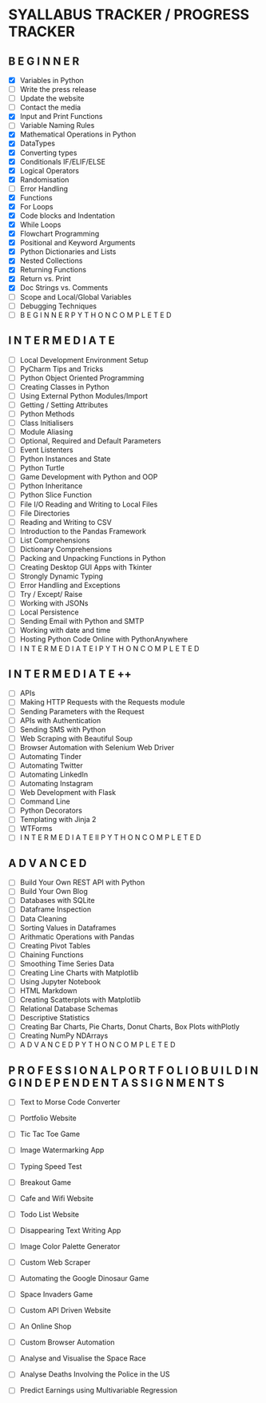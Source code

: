 # SYALLABUS TRACKER / PROGRESS TRACKER

## B E G I N N E R

- [X] Variables in Python
- [ ] Write the press release
- [ ] Update the website
- [ ] Contact the media
- [X] Input and Print Functions
- [ ] Variable Naming Rules
- [X] Mathematical Operations in Python
- [X] DataTypes
- [X] Converting types
- [X] Conditionals IF/ELIF/ELSE
- [X] Logical Operators
- [X] Randomisation
- [ ] Error Handling
- [X] Functions
- [X] For Loops
- [X] Code blocks and Indentation
- [X] While Loops
- [X] Flowchart Programming
- [X] Positional and Keyword Arguments
- [X] Python Dictionaries and Lists
- [X] Nested Collections
- [X] Returning Functions
- [X] Return vs. Print
- [X] Doc Strings vs. Comments
- [ ] Scope and Local/Global Variables
- [ ] Debugging Techniques
- [ ] B E G I N N E R   P Y T H O N   C O M P L E T E D

## I N T E R M E D I A T E 

- [ ] Local Development Environment Setup 
- [ ] PyCharm Tips and Tricks
- [ ] Python Object Oriented Programming
- [ ] Creating Classes in Python
- [ ] Using External Python Modules/Import
- [ ] Getting / Setting Attributes
- [ ] Python Methods
- [ ] Class Initialisers
- [ ] Module Aliasing
- [ ] Optional, Required and Default Parameters
- [ ] Event Listenters
- [ ] Python Instances and State
- [ ] Python Turtle
- [ ] Game Development with Python and OOP
- [ ] Python Inheritance
- [ ] Python Slice Function
- [ ] File I/O Reading and Writing to Local Files
- [ ] File Directories
- [ ] Reading and Writing to CSV 
- [ ] Introduction to the Pandas Framework
- [ ] List Comprehensions
- [ ] Dictionary Comprehensions
- [ ] Packing and Unpacking Functions in Python
- [ ] Creating Desktop GUI Apps with Tkinter
- [ ] Strongly Dynamic Typing
- [ ] Error Handling and Exceptions
- [ ] Try / Except/ Raise
- [ ] Working with JSONs
- [ ] Local Persistence
- [ ] Sending Email with Python and SMTP
- [ ] Working with date and time
- [ ] Hosting Python Code Online with PythonAnywhere
- [ ] I N T E R M E D I A T E  I   P Y T H O N   C O M P L E T E D

## I N T E R M E D I A T E  ++

- [ ] APIs
- [ ] Making HTTP Requests with the Requests module
- [ ] Sending Parameters with the Request
- [ ] APIs with Authentication
- [ ] Sending SMS with Python
- [ ] Web Scraping with Beautiful Soup
- [ ] Browser Automation with Selenium Web Driver
- [ ] Automating Tinder
- [ ] Automating Twitter
- [ ] Automating LinkedIn
- [ ] Automating Instagram
- [ ] Web Development with Flask
- [ ] Command Line
- [ ] Python Decorators
- [ ] Templating with Jinja 2
- [ ] WTForms
- [ ] I N T E R M E D I A T E  II  P Y T H O N   C O M P L E T E D

## A D V A N C E D

- [ ] Build Your Own REST API with Python
- [ ] Build Your Own Blog
- [ ] Databases with SQLite
- [ ] Dataframe Inspection
- [ ] Data Cleaning
- [ ] Sorting Values in Dataframes
- [ ] Arithmatic Operations with Pandas
- [ ] Creating Pivot Tables
- [ ] Chaining Functions
- [ ] Smoothing Time Series Data
- [ ] Creating Line Charts with Matplotlib
- [ ] Using Jupyter Notebook
- [ ] HTML Markdown
- [ ] Creating Scatterplots with Matplotlib
- [ ] Relational Database Schemas
- [ ] Descriptive Statistics
- [ ] Creating Bar Charts, Pie Charts, Donut Charts, Box Plots withPlotly
- [ ] Creating NumPy NDArrays
- [ ] A D V A N C E D   P Y T H O N   C O M P L E T E D

## P R O F E S S I O N A L   P O R T F O L I O  B U I L D I N G   I N D E P E N D E N T  A S S I G N M E N T S 

- [ ] Text to Morse Code Converter
- [ ] Portfolio Website
- [ ] Tic Tac Toe Game
- [ ] Image Watermarking App
- [ ] Typing Speed Test
- [ ] Breakout Game
- [ ] Cafe and Wifi Website
- [ ] Todo List Website
- [ ] Disappearing Text Writing App
- [ ] Image Color Palette Generator
- [ ] Custom Web Scraper
- [ ] Automating the Google Dinosaur Game
- [ ] Space Invaders Game
- [ ] Custom API Driven Website
- [ ] An Online Shop
- [ ] Custom Browser Automation
- [ ] Analyse and Visualise the Space Race
- [ ] Analyse Deaths Involving the Police in the US
- [ ] Predict Earnings using Multivariable Regression

